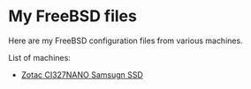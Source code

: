 # My FreeBSD files

Here are my FreeBSD configuration files from various machines.

List of machines:

* [Zotac CI327NANO Samsugn SSD](zotac-ssd/)

